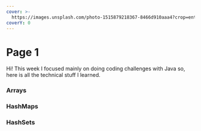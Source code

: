 ```yaml
---
cover: >-
  https://images.unsplash.com/photo-1515879218367-8466d910aaa4?crop=entropy&cs=tinysrgb&fm=jpg&ixid=MnwxOTcwMjR8MHwxfHNlYXJjaHw0fHxjb2RlJTIwY2hhbGxlbmdlfGVufDB8fHx8MTY1ODE5MzU4NQ&ixlib=rb-1.2.1&q=80
coverY: 0
---
```


# Page 1

Hi! This week I focused mainly on doing coding challenges with Java so, here is all the technical stuff I learned.

### Arrays



### HashMaps



### HashSets



